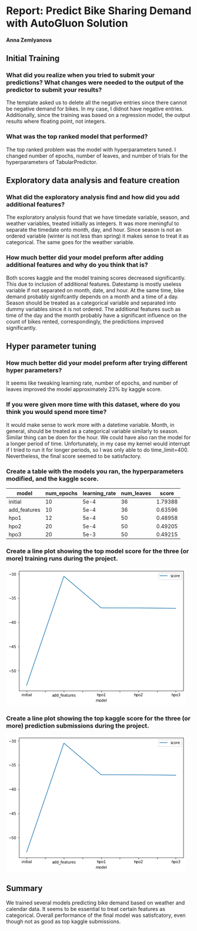 # Report: Predict Bike Sharing Demand with AutoGluon Solution
#### Anna Zemlyanova

## Initial Training
### What did you realize when you tried to submit your predictions? What changes were needed to the output of the predictor to submit your results?
The template asked us to delete all the negative entries since there cannot be negative demand for bikes. In my case, I didnot have negative entries. Additionally, since the training was based on a regression model, the output results where floating point, not integers.

### What was the top ranked model that performed?
The top ranked problem was the model with hyperparameters tuned. I changed number of epochs, number of leaves, and number of trials for the hyperparameters of TabularPredictor.

## Exploratory data analysis and feature creation
### What did the exploratory analysis find and how did you add additional features?
The exploratory analysis found that we have timedate variable, season, and weather variables, treated initially as integers. It was more meningful to separate the timedate onto month, day, and hour. Since season is not an ordered variable (winter is not less than spring) it makes sense to treat it as categorical. The same goes for the weather variable.

### How much better did your model preform after adding additional features and why do you think that is?
Both scores kaggle and the model training scores decreased significantly. This due to inclusion of additional features. Datestamp is mostly useless variable if not separated on month, date, and hour. At the same time, bike demand probably signifcantly depends on a month and a time of a day. Season should be treated as a categorical variable and separated into dummy variables since it is not ordered. The additional features such as time of the day and the month probably have a significant influence on the count of bikes rented, correspondingly, the predictions improved significantly.

## Hyper parameter tuning
### How much better did your model preform after trying different hyper parameters?
It seems like tweaking learning rate, number of epochs, and number of leaves improved the model approximately 23% by kaggle score.

### If you were given more time with this dataset, where do you think you would spend more time?
It would make sense to work more with a datetime variable. Month, in general, should be treated as a categorical variable similarly to season. Similar thing can be doen for the hour. We could have also ran the model for a longer period of time. Unfortunately, in my case my kernel would interrupt if I tried to run it for longer periods, so I was only able to do time_limit=400. Nevertheless, the final score seemed to be satisfactory.

### Create a table with the models you ran, the hyperparameters modified, and the kaggle score.

|model|num_epochs|learning_rate|num_leaves|score|
|--|--|--|--|--|
|initial|10|5e-4|36|1.79388|
|add_features|10|5e-4|36|0.63596|
|hpo1|12|5e-4|50|0.48958|
|hpo2|20|5e-4|50|0.49205|
|hpo3|20|5e-3|50|0.49215|



### Create a line plot showing the top model score for the three (or more) training runs during the project.

![image1.png](image1.png)

### Create a line plot showing the top kaggle score for the three (or more) prediction submissions during the project.

![image2.png](image1.png)

## Summary
We trained several models predicting bike demand based on weather and calendar data. It seems to be essential to treat certain features as categorical. Overall performance of the final model was satisfcatory, even though not as good as top kaggle submissions. 
